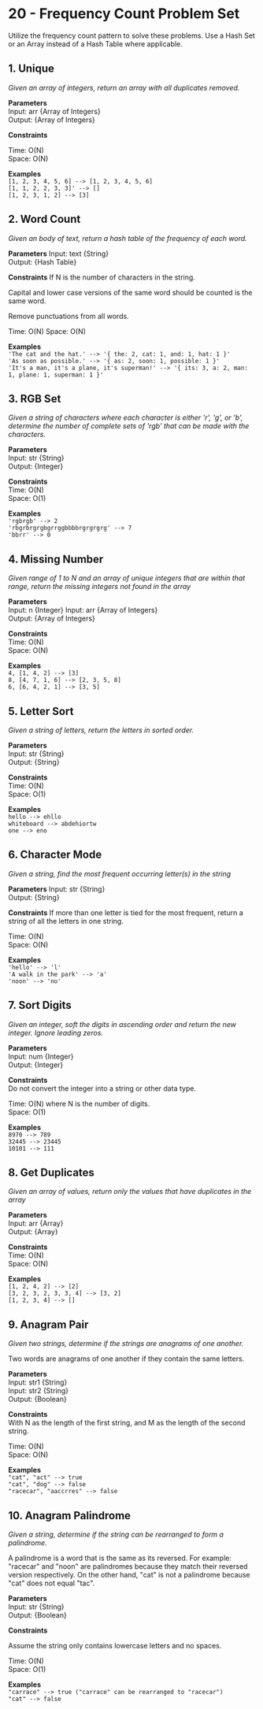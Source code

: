 # 20 - Frequency Count Problem Set
Utilize the frequency count pattern to solve these problems.  Use a Hash Set or an Array instead of a Hash Table where applicable.

## 1. Unique

*Given an array of integers, return an array with all duplicates removed.*

**Parameters**  
Input: arr {Array of Integers}  
Output: {Array of Integers}

**Constraints**

Time: O(N)  
Space: O(N)

**Examples**  
`[1, 2, 3, 4, 5, 6] --> [1, 2, 3, 4, 5, 6]`  
`[1, 1, 2, 2, 3, 3]' --> []`  
`[1, 2, 3, 1, 2] --> [3]`  


## 2. Word Count

*Given an body of text, return a hash table of the frequency of each word.*

**Parameters**
Input: text {String}    
Output: {Hash Table}

**Constraints**
If N is the number of characters in the string.

Capital and lower case versions of the same word should be counted is the same word.

Remove punctuations from all words.

Time: O(N)
Space: O(N)

**Examples**  
`'The cat and the hat.' --> '{ the: 2, cat: 1, and: 1, hat: 1 }'`  
`'As soon as possible.' --> '{ as: 2, soon: 1, possible: 1 }'`  
`'It's a man, it's a plane, it's superman!' --> '{ its: 3, a: 2, man: 1, plane: 1, superman: 1 }'`


## 3. RGB Set

*Given a string of characters where each character is either
'r', 'g', or 'b', determine the number of complete sets of 'rgb' that can be made with the characters.*

**Parameters**  
Input: str {String}    
Output: {Integer}

**Constraints**  
Time: O(N)  
Space: O(1)

**Examples**  
`'rgbrgb' --> 2`  
`'rbgrbrgrgbgrrggbbbbrgrgrgrg' --> 7`  
`'bbrr' --> 0`


## 4. Missing Number

*Given range of 1 to N and an array of unique integers that are within that range, return the missing integers not found in the array*

**Parameters**  
Input: n {Integer}
Input: arr {Array of Integers}    
Output: {Array of Integers}

**Constraints**  
Time: O(N)  
Space: O(N)

**Examples**  
`4, [1, 4, 2] --> [3]`  
`8, [4, 7, 1, 6] --> [2, 3, 5, 8]`  
`6, [6, 4, 2, 1] --> [3, 5]`


## 5. Letter Sort

*Given a string of letters, return the letters in sorted order.*

**Parameters**  
Input: str {String}  
Output: {String}

**Constraints**  
Time: O(N)  
Space: O(1)

**Examples**  
`hello --> ehllo`  
`whiteboard --> abdehiortw`  
`one --> eno`


## 6. Character Mode

*Given a string, find the most frequent occurring letter(s) in the string*

**Parameters**
Input: str {String}    
Output: {String}

**Constraints**
If more than one letter is tied for the most frequent, return a string of all the letters in one string.

Time: O(N)  
Space: O(N)

**Examples**  
`'hello' --> 'l'`  
`'A walk in the park' --> 'a'`  
`'noon' --> 'no'`  

## 7. Sort Digits

*Given an integer, soft the digits in ascending order and return the new integer. Ignore leading zeros.*

**Parameters**  
Input: num {Integer}    
Output: {Integer}

**Constraints**  
Do not convert the integer into a string or other data type.

Time: O(N) where N is the number of digits.  
Space: O(1)

**Examples**  
`8970 --> 789`  
`32445 --> 23445`  
`10101 --> 111`

## 8. Get Duplicates

*Given an array of values, return only the values that have duplicates in the array*

**Parameters**  
Input: arr {Array}    
Output: {Array}

**Constraints**  
Time: O(N)  
Space: O(N)

**Examples**  
`[1, 2, 4, 2] --> [2]`  
`[3, 2, 3, 2, 3, 3, 4] --> [3, 2]`  
`[1, 2, 3, 4] --> []`  


## 9. Anagram Pair

*Given two strings, determine if the strings are anagrams of one another.*

Two words are anagrams of one another if they contain the same letters.

**Parameters**  
Input: str1 {String}  
Input: str2 {String}  
Output: {Boolean}

**Constraints**  
With N as the length of the first string, and M as the length of the second string.

Time: O(N)  
Space: O(N)

**Examples**  
`"cat", "act" --> true`  
`"cat", "dog" --> false`  
`"racecar", "aaccrres" --> false`


## 10. Anagram Palindrome

*Given a string, determine if the string can be rearranged to form a palindrome.*

A palindrome is a word that is the same as its reversed. For example: "racecar" and "noon" are palindromes because they match their reversed version respectively. On the other hand, "cat" is not a palindrome because "cat" does not equal "tac".

**Parameters**  
Input: str {String}    
Output: {Boolean}

**Constraints**  

Assume the string only contains lowercase letters and no spaces.

Time: O(N)  
Space: O(1)

**Examples**  
`"carrace" --> true ("carrace" can be rearranged to "racecar")`  
`"cat" --> false`
